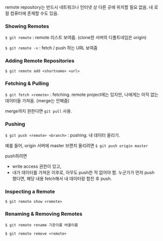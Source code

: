 remote repository는 반드시 네트워크나 인터넷 상 다른 곳에 위치할 필요 없음. 내 로컬 컴퓨터에 존재할 수도 있음.

### Showing Remotes

`$ git remote` : remote 리스트 보여줌. (clone한 서버의 디폴트네임은 origin)

`$ git remote -v` : fetch / push 하는 URL 보여줌

### Adding Remote Repositories

`$ git remote add <shortname> <url>`

### Fetching & Pulling

`$ git fetch <remote>` : fetching. remote project에는 있지만, 나에게는 아직 없는 데이터들 가져옴. (merge는 안해줌)

merge까지 원한다면 `git pull` 사용.

### Pushing

`$ git push <remote> <branch>` : pushing. 내 데이터 올리기.

예를 들어, origin 서버에 master 브랜치 올리려면 `$ git push origin master`

push하려면

- write access 권한이 있고,
- 내가 데이터를 가져온 이후로, 아무도 push한 적 없어야 함. 누군가가 먼저 push 했다면, 해당 내용 fetch해서 내 데이터랑 합친 후 push.

### Inspecting a Remote

`$ git remote show <remote>` 

### Renaming & Removing Remotes

`$ git remote rename 기존이름 바꿀이름`

`$ git remote remove <remote>`
